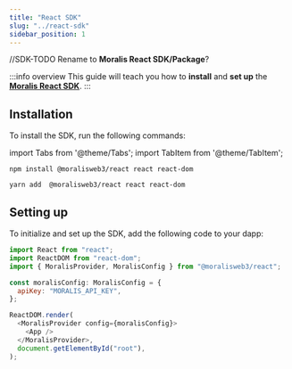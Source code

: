 ```yaml
---
title: "React SDK"
slug: "../react-sdk"
sidebar_position: 1
---
```


//SDK-TODO Rename to **Moralis React SDK/Package**?

:::info overview
This guide will teach you how to **install** and **set up** the [**Moralis React SDK**](https://github.com/MoralisWeb3/Moralis-JS-SDK/tree/main/packages/react).
:::

## Installation

To install the SDK, run the following commands:

import Tabs from '@theme/Tabs';
import TabItem from '@theme/TabItem';

<Tabs>
<TabItem value="npm" label="npm" default>

```shell
npm install @moralisweb3/react react react-dom
```

</TabItem>
<TabItem value="yarn" label="yarn">

```shell
yarn add  @moralisweb3/react react react-dom
```
</TabItem>
</Tabs>

## Setting up

To initialize and set up the SDK, add the following code to your dapp:

```js
import React from "react";
import ReactDOM from "react-dom";
import { MoralisProvider, MoralisConfig } from "@moralisweb3/react";

const moralisConfig: MoralisConfig = {
  apiKey: "MORALIS_API_KEY",
};

ReactDOM.render(
  <MoralisProvider config={moralisConfig}>
    <App />
  </MoralisProvider>,
  document.getElementById("root"),
);
```